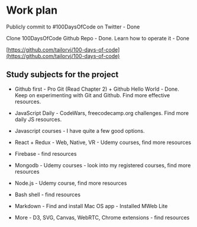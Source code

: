 # Work plan

Publicly commit to #100DaysOfCode on Twitter - Done

Clone 100DaysOfCode Github Repo - Done. Learn how to operate it - Done

[https://github.com/tailorvj/100-days-of-code](https://github.com/tailorvj/100-days-of-code) 

## Study subjects for the project

* Github first -  Pro Git (Read Chapter 2) + Github Hello World - Done. Keep on experimenting with Git and Github. Find more effective resources. 

* JavaScript Daily - CodeWars, freecodecamp.org challenges. Find more daily JS resources.
* Javascript courses - I have quite a few good options.

* React + Redux - Web, Native, VR - Udemy courses, find more resources

* Firebase - find resources

* Mongodb - Udemy courses - look into my registered courses, find more resources

* Node.js - Udemy course, find more resources

* Bash shell - find resources

* Markdown - Find and install Mac OS app - Installed MWeb Lite

* More - D3, SVG, Canvas, WebRTC, Chrome extensions - find resources

